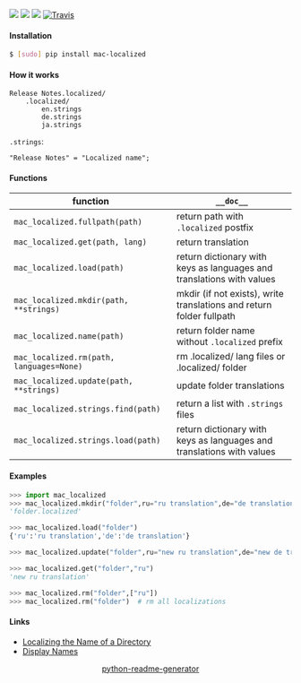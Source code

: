 <!--
https://pypi.org/project/readme-generator/
https://pypi.org/project/python-readme-generator/
-->

[![](https://img.shields.io/badge/OS-MacOS-blue.svg?longCache=True)]()
[![](https://img.shields.io/pypi/pyversions/mac-localized.svg?longCache=True)](https://pypi.org/project/mac-localized/)
[![](https://img.shields.io/pypi/v/mac-localized.svg?maxAge=3600)](https://pypi.org/project/mac-localized/)
[![Travis](https://api.travis-ci.org/looking-for-a-job/mac-localized.py.svg?branch=master)](https://travis-ci.org/looking-for-a-job/mac-localized.py/)

#### Installation
```bash
$ [sudo] pip install mac-localized
```

#### How it works
```
Release Notes.localized/
    .localized/
        en.strings
        de.strings
        ja.strings
```

`.strings`:
```
"Release Notes" = "Localized name";
```

#### Functions
function|`__doc__`
-|-
`mac_localized.fullpath(path)` |return path with `.localized` postfix
`mac_localized.get(path, lang)` |return translation
`mac_localized.load(path)` |return dictionary with keys as languages and translations with values
`mac_localized.mkdir(path, **strings)` |mkdir (if not exists), write translations and return folder fullpath
`mac_localized.name(path)` |return folder name without `.localized` prefix
`mac_localized.rm(path, languages=None)` |rm .localized/ lang files or .localized/ folder
`mac_localized.update(path, **strings)` |update folder translations
`mac_localized.strings.find(path)` |return a list with `.strings` files
`mac_localized.strings.load(path)` |return dictionary with keys as languages and translations with values

#### Examples
```python
>>> import mac_localized
>>> mac_localized.mkdir("folder",ru="ru translation",de="de translation")
'folder.localized'

>>> mac_localized.load("folder")
{'ru':'ru translation','de':'de translation'}

>>> mac_localized.update("folder",ru="new ru translation",de="new de translation")

>>> mac_localized.get("folder","ru")
'new ru translation'

>>> mac_localized.rm("folder",["ru"])
>>> mac_localized.rm("folder")  # rm all localizations
```

#### Links
+ [Localizing the Name of a Directory](https://developer.apple.com/library/archive/documentation/FileManagement/Conceptual/FileSystemAdvancedPT/LocalizingtheNameofaDirectory/LocalizingtheNameofaDirectory.html)
+   [Display Names](https://developer.apple.com/library/archive/documentation/MacOSX/Conceptual/BPFileSystem/Articles/DisplayNames.html)

<p align="center">
    <a href="https://pypi.org/project/python-readme-generator/">python-readme-generator</a>
</p>